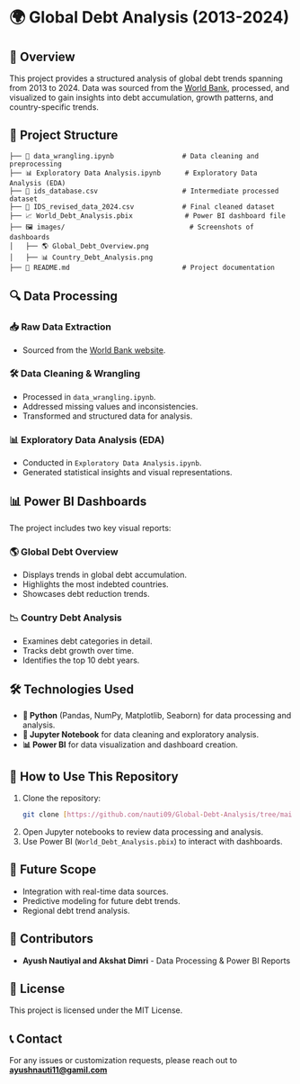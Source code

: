 # 🌍 Global Debt Analysis (2013-2024)

## 📌 Overview
This project provides a structured analysis of global debt trends spanning from 2013 to 2024. Data was sourced from the [World Bank](https://www.worldbank.org/ext/en/home), processed, and visualized to gain insights into debt accumulation, growth patterns, and country-specific trends.

## 📁 Project Structure
```
├── 📝 data_wrangling.ipynb                 # Data cleaning and preprocessing
├── 📊 Exploratory Data Analysis.ipynb      # Exploratory Data Analysis (EDA)
├── 📂 ids_database.csv                     # Intermediate processed dataset
├── 📂 IDS_revised_data_2024.csv            # Final cleaned dataset
├── 📈 World_Debt_Analysis.pbix             # Power BI dashboard file
├── 🖼️ images/                               # Screenshots of dashboards
│   ├── 🌎 Global_Debt_Overview.png
│   ├── 📊 Country_Debt_Analysis.png
├── 📄 README.md                            # Project documentation
```

## 🔍 Data Processing
### 📥 Raw Data Extraction
- Sourced from the [World Bank website](https://www.worldbank.org/ext/en/home).

### 🛠️ Data Cleaning & Wrangling
- Processed in `data_wrangling.ipynb`.
- Addressed missing values and inconsistencies.
- Transformed and structured data for analysis.

### 📊 Exploratory Data Analysis (EDA)
- Conducted in `Exploratory Data Analysis.ipynb`.
- Generated statistical insights and visual representations.

## 📊 Power BI Dashboards
The project includes two key visual reports:

### 🌎 Global Debt Overview
- Displays trends in global debt accumulation.
- Highlights the most indebted countries.
- Showcases debt reduction trends.

### 📉 Country Debt Analysis
- Examines debt categories in detail.
- Tracks debt growth over time.
- Identifies the top 10 debt years.

## 🛠️ Technologies Used
- **🐍 Python** (Pandas, NumPy, Matplotlib, Seaborn) for data processing and analysis.
- **📒 Jupyter Notebook** for data cleaning and exploratory analysis.
- **📊 Power BI** for data visualization and dashboard creation.

## 🚀 How to Use This Repository
1. Clone the repository:
   ```bash
   git clone [https://github.com/nauti09/Global-Debt-Analysis/tree/main]
   ```
2. Open Jupyter notebooks to review data processing and analysis.
3. Use Power BI (`World_Debt_Analysis.pbix`) to interact with dashboards.

## 🔮 Future Scope
- Integration with real-time data sources.
- Predictive modeling for future debt trends.
- Regional debt trend analysis.

## 👥 Contributors
- **Ayush Nautiyal and Akshat Dimri** - Data Processing & Power BI Reports

## 📜 License
This project is licensed under the MIT License.

## 📞 Contact
For any issues or customization requests, please reach out to **ayushnauti11@gamil.com**
